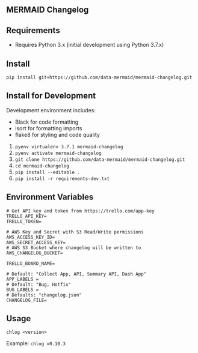 MERMAID Changelog
-----------------


## Requirements

* Requires Python 3.x (initial development using Python 3.7.x)

## Install

`pip install git+https://github.com/data-mermaid/mermaid-changelog.git`


## Install for Development

Development environment includes:


* Black for code formatting
* isort for formatting imports
* flake8 for styling and code quality


1. `pyenv virtualenv 3.7.1 mermaid-changelog`
2. `pyenv activate mermaid-changelog`
3. `git clone https://github.com/data-mermaid/mermaid-changelog.git`
4. `cd mermaid-changelog`
5. `pip install --editable .`
6. `pip install -r requirements-dev.txt`


## Environment Variables

```
# Get API key and token from https://trello.com/app-key
TRELLO_API_KEY=
TRELLO_TOKEN=

# AWS Key and Secret with S3 Read/Write permissions
AWS_ACCESS_KEY_ID=
AWS_SECRET_ACCESS_KEY=
# AWS S3 Bucket where changelog will be written to
AWS_CHANGELOG_BUCKET=

TRELLO_BOARD_NAME=

# Default: "Collect App, API, Summary API, Dash App"
APP_LABELS = 
# Default: "Bug, Hotfix"
BUG_LABELS = 
# Defaults: "changelog.json"
CHANGELOG_FILE=

```

## Usage


`chlog <version>`

Example: `chlog v0.10.3`